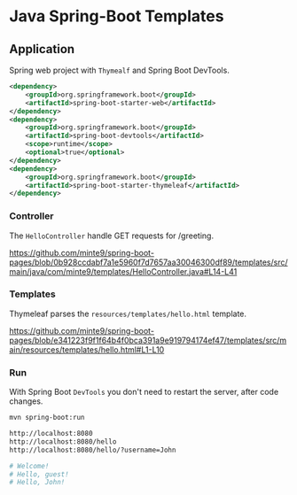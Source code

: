 # Java Spring-Boot Templates

## Application

Spring web project with `Thymealf` and Spring Boot DevTools. 

~~~xml
<dependency>
    <groupId>org.springframework.boot</groupId>
    <artifactId>spring-boot-starter-web</artifactId>
</dependency>
<dependency>
    <groupId>org.springframework.boot</groupId>
    <artifactId>spring-boot-devtools</artifactId>
    <scope>runtime</scope>
    <optional>true</optional>
</dependency>
<dependency>
    <groupId>org.springframework.boot</groupId>
    <artifactId>spring-boot-starter-thymeleaf</artifactId>
</dependency>
~~~

### Controller

The `HelloController` handle GET requests for /greeting.

https://github.com/minte9/spring-boot-pages/blob/0b928ccdabf7a1e5960f7d7657aa30046300df89/templates/src/main/java/com/minte9/templates/HelloController.java#L14-L41


### Templates

Thymeleaf parses the `resources/templates/hello.html` template.

https://github.com/minte9/spring-boot-pages/blob/e341223f9f1f64b4f0bca391a9e919794174ef47/templates/src/main/resources/templates/hello.html#L1-L10


### Run

With Spring Boot `DevTools` you don't need to restart the server, after code changes.

~~~sh
mvn spring-boot:run

http://localhost:8080
http://localhost:8080/hello
http://localhost:8080/hello/?username=John

# Welcome!
# Hello, guest!
# Hello, John!
~~~

